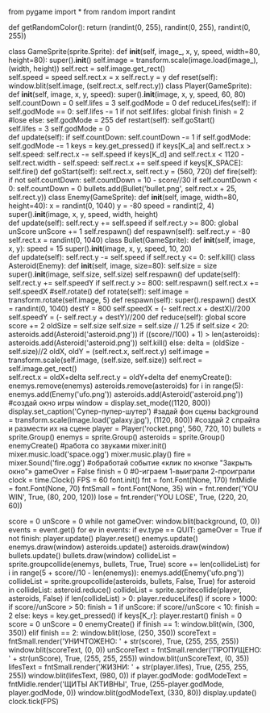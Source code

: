 from pygame import *
from random import randint

def getRandomColor():
    return (randint(0, 255), randint(0, 255), randint(0, 255))

class GameSprite(sprite.Sprite):
    def __init__(self, image_, x, y, speed, width=80, height=80):
        super().__init__()
        self.image = transform.scale(image.load(image_), (width, height))
        self.rect = self.image.get_rect()        
        self.speed = speed
        self.rect.x = x
        self.rect.y = y
    def reset(self):
        window.blit(self.image, (self.rect.x, self.rect.y))
class Player(GameSprite):
    def __init__(self, image, x, y, speed):
        super().__init__(image, x, y, speed, 60, 80)
        self.countDown = 0
        self.lifes = 3
        self.godMode = 0 
    def reduceLifes(self):
        if self.godMode == 0:
            self.lifes -= 1
            if not self.lifes:
                global finish
                finish = 2 #lose
            else:
                self.godMode = 255
    def restart(self):
        self.goStart()  
        self.lifes = 3
        self.godMode = 0      
    def update(self):
        if self.countDown:
            self.countDown -= 1
        if self.godMode:
            self.godMode -= 1
        keys = key.get_pressed()
        if keys[K_a] and self.rect.x > self.speed:
            self.rect.x -= self.speed
        if keys[K_d] and self.rect.x < 1120 - self.rect.width - self.speed:
            self.rect.x += self.speed 
        if keys[K_SPACE]:
            self.fire()
    def goStart(self):
        self.rect.x, self.rect.y = (560, 720)
    def fire(self):
        if not self.countDown:
            self.countDown = 10 - score//30
            if self.countDown < 0:
                self.countDown = 0
            bullets.add(Bullet('bullet.png', self.rect.x + 25, self.rect.y))
class Enemy(GameSprite):
    def __init__(self, image, width=80, height=40):
        x = randint(0, 1040)
        y = -80
        speed = randint(2, 4)
        super().__init__(image, x, y, speed, width, height)        
    def update(self):
        self.rect.y += self.speed
        if self.rect.y >= 800:
            global unScore
            unScore += 1
            self.respawn()
    def respawn(self):
        self.rect.y = -80
        self.rect.x = randint(0, 1040)
class Bullet(GameSprite):
    def __init__(self, image, x, y):
        speed = 15
        super().__init__(image, x, y, speed, 10, 20)        
    def update(self):
        self.rect.y -= self.speed
        if self.rect.y <= 0:
            self.kill()
class Asteroid(Enemy):
    def __init__(self, image, size=80):
        self.size = size
        super().__init__(image, self.size, self.size)
        self.respawn()
    def update(self):
        self.rect.y += self.speedY
        if self.rect.y >= 800:
            self.respawn()
        self.rect.x += self.speedX
        #self.rotate()
    def rotate(self):
        self.image = transform.rotate(self.image, 5)
    def respawn(self):
        super().respawn()
        destX = randint(0, 1040)
        destY = 800
        self.speedX = (- self.rect.x + destX)//200
        self.speedY = (- self.rect.y + destY)//200
    def reduce(self):
        global score
        score += 2
        oldSize = self.size
        self.size = self.size // 1.25
        if self.size < 20:
            asteroids.add(Asteroid('asteroid.png'))
            if ((score//100) + 1) > len(asteroids):
                asteroids.add(Asteroid('asteroid.png'))
            self.kill()
        else:
            delta = (oldSize - self.size)//2
            oldX, oldY = (self.rect.x, self.rect.y)
            self.image = transform.scale(self.image, (self.size, self.size))
            self.rect = self.image.get_rect()  
            self.rect.x = oldX+delta
            self.rect.y = oldY+delta
def enemyCreate():
    enemys.remove(enemys)
    asteroids.remove(asteroids)
    for i in range(5):
        enemys.add(Enemy('ufo.png'))
    asteroids.add(Asteroid('asteroid.png'))
#создай окно игры
window = display.set_mode((1120, 800))
display.set_caption('Супер-пупер-шутер')
#задай фон сцены
background = transform.scale(image.load('galaxy.jpg'), (1120, 800))
#создай 2 спрайта и размести их на сцене
player = Player('rocket.png', 560, 720, 10)
bullets = sprite.Group()
enemys = sprite.Group()
asteroids = sprite.Group()
enemyCreate()
#работа со звуками
mixer.init()
mixer.music.load('space.ogg')
mixer.music.play()
fire = mixer.Sound('fire.ogg')
#обработай событие «клик по кнопке "Закрыть окно"»
gameOver = False
finish = 0 #0-играем 1-выиграли 2-проиграли
clock = time.Clock()
FPS = 60
font.init()
fnt = font.Font(None, 170)
fntMidle = font.Font(None, 70)
fntSmall = font.Font(None, 35)
win = fnt.render('YOU WIN', True, (80, 200, 120))
lose = fnt.render('YOU LOSE', True, (220, 20, 60))

score = 0
unScore = 0
while not gameOver:
    window.blit(background, (0, 0))
    events = event.get()
    for ev in events:
        if ev.type == QUIT:
            gameOver = True
    if not finish:
        player.update()
        player.reset()
        enemys.update()
        enemys.draw(window)
        asteroids.update()
        asteroids.draw(window)
        bullets.update()
        bullets.draw(window)
        collideList = sprite.groupcollide(enemys, bullets, True, True)
        score += len(collideList)
        for i in range(5 + score//10 - len(enemys)):
            enemys.add(Enemy('ufo.png'))
        collideList = sprite.groupcollide(asteroids, bullets, False, True)
        for asteroid in collideList:
            asteroid.reduce()
        collideList = sprite.spritecollide(player, asteroids, False)
        if len(collideList) > 0:
            player.reduceLifes()
        if score > 1000:
            if score//unScore > 50:
                finish = 1
        if unScore:
            if score//unScore < 10:
                finish = 2
    else:
        keys = key.get_pressed()
        if keys[K_r]:
            player.restart()
            finish = 0
            score = 0
            unScore = 0
            enemyCreate()
    if finish == 1:
        window.blit(win, (300, 350))
    elif finish == 2:
        window.blit(lose, (250, 350))
    scoreText = fntSmall.render('УНИЧТОЖЕНО: ' + str(score), True, (255, 255, 255))
    window.blit(scoreText, (0, 0))
    unScoreText = fntSmall.render('ПРОПУЩЕНО: ' + str(unScore), True, (255, 255, 255))
    window.blit(unScoreText, (0, 35))
    lifesText = fntSmall.render('ЖИЗНИ: ' + str(player.lifes), True, (255, 255, 255))
    window.blit(lifesText, (980, 0))
    if player.godMode:
        godModeText = fntMidle.render('ЩИТЫ АКТИВНЫ', True, (255-player.godMode, player.godMode, 0))
        window.blit(godModeText, (330, 80))
    display.update()
    clock.tick(FPS)
